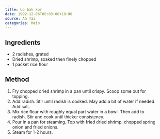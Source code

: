 ```yaml
---
title: Lo bak kor
date: 1992-12-06T00:00:00+10:00
source: Ah Tai
categories: Main
---
```


## Ingredients
* 2 radishes, grated
* Dried shrimp, soaked then finely chopped
* 1 packet rice flour

## Method
1. Fry chopped dried shrimp in a pan until crispy. Scoop some out for topping.
2. Add radish. Stir until radish is cooked. May add a bit of water if needed. Add salt.
3. Mix rice flour with roughly equal part water in a bowl. Then add to radish. Stir and cook until thicker consistency.
4. Pour in a pan for steaming. Top with fried dried shrimp, chopped spring onion and fried onions.
5. Steam for 1-2 hours.